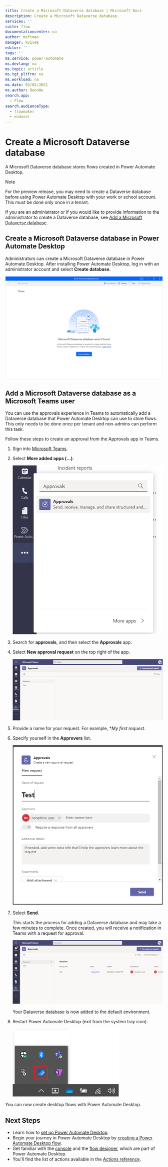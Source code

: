 ```yaml
---
title: Create a Microsoft Dataverse database | Microsoft Docs
description: Create a Microsoft Dataverse database.
services: ''
suite: flow
documentationcenter: na
author: msftman
manager: kvivek
editor: ''
tags: ''
ms.service: power-automate
ms.devlang: na
ms.topic: article
ms.tgt_pltfrm: na
ms.workload: na
ms.date: 03/02/2021
ms.author: DeonHe
search.app: 
  - Flow 
search.audienceType: 
  - flowmaker
  - enduser
---
```


# Create a Microsoft Dataverse database

A Microsoft Dataverse database stores flows created in Power Automate Desktop.

>[!NOTE]
>For the preview release, you may need to create a Dataverse database before using Power Automate Desktop with your work or school account. This must be done only once in a tenant.

If you are an administrator or if you would like to provide information to the administrator to create a Dataverse database, see [Add a Microsoft Dataverse database](https://docs.microsoft.com/power-platform/admin/create-database).

## Create a Microsoft Dataverse database in Power Automate Desktop

Administrators can create a Microsoft Dataverse database in Power Automate Desktop. After installing Power Automate Desktop, log in with an administrator account and select **Create database**.

   ![Create dataverse database admin](./media/create-database/freeorg-create-db.png)


## Add a Microsoft Dataverse database as a Microsoft Teams user

You can use the approvals experience in Teams to automatically add a Dataverse database that Power Automate Desktop can use to store flows. This only needs to be done once per tenant and non-admins can perform this task.

Follow these steps to create an approval from the Approvals app in Teams.

1. Sign into [Microsoft Teams](https://teams.microsoft.com/).

1. Select **More added apps (...)**.

   ![More added apps](./media/create-database/6e279693dc1346003b348f4ff31bf3a4.png)


1. Search for **approvals**, and then select the **Approvals** app.

1. Select **New approval request** on the top right of the app.

   ![New approval request button](./media/create-database/a2dd6b437dc9bd0e2a7b5a101195e5ec.png)

1. Provide a name for your request.
   For example, **My first request*.

1. Specify yourself in the **Approvers** list.

   ![Name the approval and provide approvers](./media/create-database/2aca0c54c89d3e751c480bd891b691c4.png)

1. Select **Send**.

    This starts the process for adding a Dataverse database and may take a few minutes to complete. Once created, you will receive a notification in Teams with a request for approval.

    ![Request for approval](./media/create-database/16e691bbb9d1d39b5fef66270e45bc58.png)

    Your Dataverse database is now added to the default environment. 

1. Restart Power Automate Desktop (exit from the system tray icon).

    ![Power Automate Desktop system tray](./media/create-database/system-tray.png)

You can now create desktop flows with Power Automate Desktop.

   

## Next Steps

- Learn how to [set up Power Automate Desktop](setup.md).
- Begin your journey in Power Automate Desktop by [creating a Power Automate Desktop flow](create-flow.md). 
- Get familiar with the [console](console.md) and the [flow designer](flow-designer.md), which are part of Power Automate Desktop. 
- You'll find the list of actions available in the [Actions reference](actions-reference.md).
